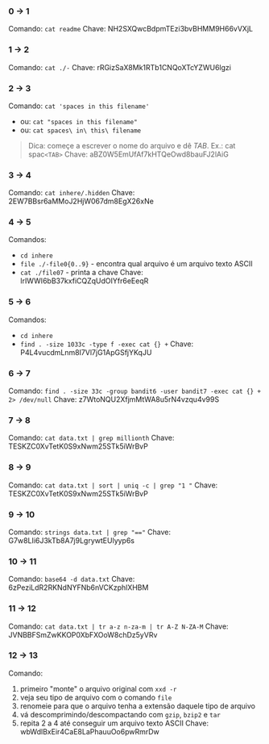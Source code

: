 ### 0 -> 1
Comando: `cat readme`
Chave: NH2SXQwcBdpmTEzi3bvBHMM9H66vVXjL

### 1 -> 2
Comando: `cat ./-`
Chave: rRGizSaX8Mk1RTb1CNQoXTcYZWU6lgzi 

### 2 -> 3
Comando: `cat 'spaces in this filename'`
- ou: `cat "spaces in this filename"`
- ou: `cat spaces\ in\ this\ filename`
> Dica: começe a escrever o nome do arquivo e dê _TAB_.
> Ex.: cat spac`<TAB>`
Chave: aBZ0W5EmUfAf7kHTQeOwd8bauFJ2lAiG

### 3 -> 4
Comando: `cat inhere/.hidden` 
Chave: 2EW7BBsr6aMMoJ2HjW067dm8EgX26xNe

### 4 -> 5
Comandos:
- `cd inhere`
- `file ./-file0{0..9}` - encontra qual arquivo é um arquivo texto ASCII
- `cat ./file07` - printa a chave
Chave: lrIWWI6bB37kxfiCQZqUdOIYfr6eEeqR

### 5 -> 6
Comandos:
- `cd inhere`
- `find . -size 1033c -type f -exec cat {} +`
Chave: P4L4vucdmLnm8I7Vl7jG1ApGSfjYKqJU 

### 6 -> 7
Comando: `find . -size 33c -group bandit6 -user bandit7 -exec cat {} + 2> /dev/null`
Chave: z7WtoNQU2XfjmMtWA8u5rN4vzqu4v99S

### 7 -> 8
Comando: `cat data.txt | grep millionth`
Chave: TESKZC0XvTetK0S9xNwm25STk5iWrBvP

### 8 -> 9
Comando: `cat data.txt | sort | uniq -c | grep "1 "`
Chave: TESKZC0XvTetK0S9xNwm25STk5iWrBvP

### 9 -> 10
Comando: `strings data.txt | grep "=="`
Chave: G7w8LIi6J3kTb8A7j9LgrywtEUlyyp6s

### 10 -> 11
Comando: `base64 -d data.txt`
Chave: 6zPeziLdR2RKNdNYFNb6nVCKzphlXHBM

### 11 -> 12
Comando: `cat data.txt | tr a-z n-za-m | tr A-Z N-ZA-M`
Chave: JVNBBFSmZwKKOP0XbFXOoW8chDz5yVRv

### 12 -> 13
Comando:
1. primeiro "monte" o arquivo original com `xxd -r`
2. veja seu tipo de arquivo com o comando `file`
3. renomeie para que o arquivo tenha a extensão daquele tipo de arquivo
4. vá descomprimindo/descompactando com `gzip`, `bzip2` e `tar`
5. repita 2 a 4 até conseguir um arquivo texto ASCII
Chave: wbWdlBxEir4CaE8LaPhauuOo6pwRmrDw
